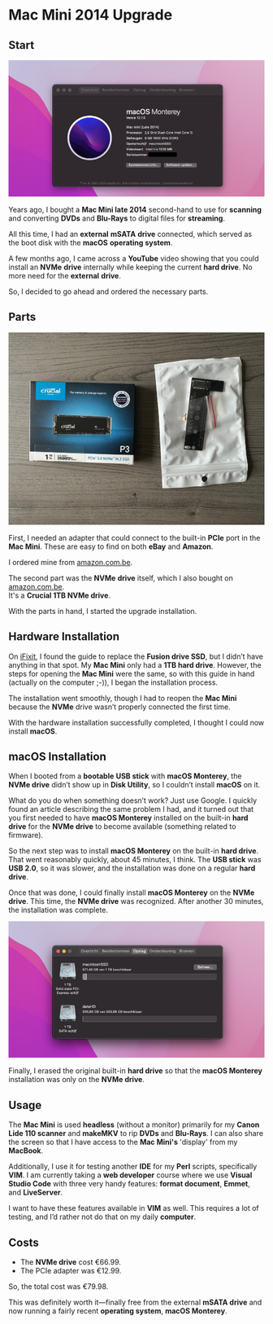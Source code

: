 # Mac Mini 2014 Upgrade

## Start

![mac mini late 2014 info](images/mac-mini-info.png "mac mini info")

Years ago, I bought a **Mac Mini late 2014** second-hand to use for **scanning** and converting **DVDs** and **Blu-Rays** to digital files for **streaming**.

All this time, I had an **external** **mSATA** **drive** connected, which served as the boot disk with the **macOS** **operating system**.

A few months ago, I came across a **YouTube** video showing that you could install an **NVMe** **drive** internally while keeping the current **hard drive**. No more need for the **external** **drive**.

So, I decided to go ahead and ordered the necessary parts.

## Parts

![mac mini 2014 upgrade parts](images/onderdelen.jpg "mac mini 2014 upgrade parts")

First, I needed an adapter that could connect to the built-in **PCIe** port in the **Mac Mini**. These are easy to find on both **eBay** and **Amazon**.

I ordered mine from [amazon.com.be](https://www.amazon.com.be/dp/B093DJYG9G?ref=ppx_yo2ov_dt_b_fed_asin_title&th=1).

The second part was the **NVMe** **drive** itself, which I also bought on [amazon.com.be](https://www.amazon.com.be/dp/B0C2WGL8DQ?ref=ppx_yo2ov_dt_b_fed_asin_title).  
It's a **Crucial 1TB NVMe drive**.

With the parts in hand, I started the upgrade installation.

## Hardware Installation

On [iFixit](https://nl.ifixit.com/Guide/Mac+mini+eind+2014+Vervanging+van+de+SSD/32646), I found the guide to replace the **Fusion drive SSD**, but I didn’t have anything in that spot. My **Mac Mini** only had a **1TB hard drive**. However, the steps for opening the **Mac Mini** were the same, so with this guide in hand (actually on the computer ;-)), I began the installation process.

The installation went smoothly, though I had to reopen the **Mac Mini** because the **NVMe** drive wasn’t properly connected the first time.

With the hardware installation successfully completed, I thought I could now install **macOS**.

## macOS Installation

When I booted from a **bootable** **USB stick** with **macOS Monterey**, the **NVMe drive** didn’t show up in **Disk Utility**, so I couldn’t install **macOS** on it.

What do you do when something doesn’t work? Just use Google. I quickly found an article describing the same problem I had, and it turned out that you first needed to have **macOS Monterey** installed on the built-in **hard drive** for the **NVMe drive** to become available (something related to firmware).

So the next step was to install **macOS Monterey** on the built-in **hard drive**. That went reasonably quickly, about 45 minutes, I think. The **USB stick** was **USB 2.0**, so it was slower, and the installation was done on a regular **hard drive**.

Once that was done, I could finally install **macOS Monterey** on the **NVMe drive**. This time, the **NVMe drive** was recognized. After another 30 minutes, the installation was complete.

![mac mini late 2014 disk info](images/mac-mini-disk-info.png "mac mini late 2014 disk info")

Finally, I erased the original built-in **hard drive** so that the **macOS Monterey** installation was only on the **NVMe drive**.

## Usage

The **Mac Mini** is used **headless** (without a monitor) primarily for my **Canon Lide 110 scanner** and **makeMKV** to rip **DVDs** and **Blu-Rays**. I can also share the screen so that I have access to the **Mac Mini's** 'display' from my **MacBook**.

Additionally, I use it for testing another **IDE** for my **Perl** scripts, specifically **VIM**. I am currently taking a **web developer** course where we use **Visual Studio Code** with three very handy features: **format document**, **Emmet**, and **LiveServer**.

I want to have these features available in **VIM** as well. This requires a lot of testing, and I’d rather not do that on my daily **computer**.

## Costs

- The **NVMe drive** cost €66.99.
- The PCIe adapter was €12.99.

So, the total cost was €79.98.

This was definitely worth it—finally free from the external **mSATA drive** and now running a fairly recent **operating system**, **macOS Monterey**.